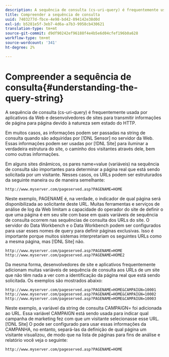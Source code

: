 ```yaml
---
description: A sequência de consulta (cs-uri-query) é frequentemente usada por aplicativos da Web e desenvolvedores de sites para transmitir informações de página para página devido à natureza sem estado do HTTP.
title: Compreender a sequência de consulta
uuid: 7403277d-fbce-4e98-bd42-894142e38d0d
exl-id: b5281e5f-3eb7-4d6a-a7b3-9958cb430621
translation-type: tm+mt
source-git-commit: d9df90242ef96188f4e4b5e6d04cfef196b0a628
workflow-type: tm+mt
source-wordcount: '341'
ht-degree: 2%

---
```


# Compreender a sequência de consulta{#understanding-the-query-string}

A sequência de consulta (cs-uri-query) é frequentemente usada por aplicativos da Web e desenvolvedores de sites para transmitir informações de página para página devido à natureza sem estado do HTTP.

Em muitos casos, as informações podem ser passadas na string de consulta quando são adquiridas por [!DNL Sensor] no servidor da Web. Essas informações podem ser usadas por [!DNL Site] para iluminar a verdadeira estrutura do site, o caminho dos visitantes através dele, bem como outras informações.

Em alguns sites dinâmicos, os pares name=value (variáveis) na sequência de consulta são importantes para determinar a página real que está sendo solicitada por um visitante. Nesses casos, os URLs podem ser estruturados da seguinte maneira ou de maneira semelhante:

```
http://www.myserver.com/pageserved.asp?PAGENAME=HOME
```

Neste exemplo, PAGENAME é, na verdade, o indicador de qual página será disponibilizada ao solicitante deste URL. Muitas ferramentas e serviços de análise de log da Web limitam a capacidade do operador do site de definir o que uma página é em seu site com base em quais variáveis de sequência de consulta ocorrem nas sequências de consulta dos URLs do site. O servidor do Data Workbench e o Data Workbench podem ser configurados para usar esses nomes de query para definir páginas exclusivas. Isso é importante porque muitos sistemas interpretariam os seguintes URLs como a mesma página, mas [!DNL Site] não.

```
http://www.myserver.com/pageserved.asp?PAGENAME=HOME
http://www.myserver.com/pageserved.asp?PAGENAME=HOME2
```

Da mesma forma, desenvolvedores de site e aplicativos frequentemente adicionam muitas variáveis de sequência de consulta aos URLs de um site que não têm nada a ver com a identificação da página real que está sendo solicitada. Os exemplos são mostrados abaixo:

```
http://www.myserver.com/pageserved.asp?PAGENAME=HOME&CAMPAIGN=10001
http://www.myserver.com/pageserved.asp?PAGENAME=HOME&CAMPAIGN=10002
http://www.myserver.com/pageserved.asp?PAGENAME=HOME&CAMPAIGN=10003
```

Neste exemplo, a variável da string de consulta CAMPAIGN= foi adicionada ao URL. Essa variável CAMPAIGN está sendo usada para indicar qual campanha de marketing fez com que um visitante selecionasse esse URL. [!DNL Site] O pode ser configurado para usar essas informações da CAMPANHA, no entanto, separá-las da definição de qual página um visitante visualizou, de modo que na lista de páginas para fins de análise e relatório você veja o seguinte:

```
http://www.myserver.com/pageserved.asp?PAGENAME=HOME
```
